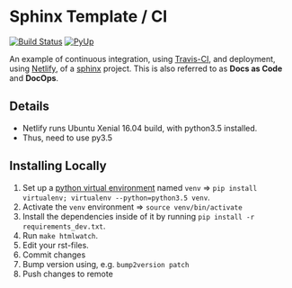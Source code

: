 # Sphinx Template / CI

[![Build Status](https://travis-ci.org/sschmeier/continuous-sphinx.svg?branch=master)](https://travis-ci.org/sschmeier/continuous-sphinx) [![PyUp](https://pyup.io/repos/github/sschmeier/continuous-sphinx/shield.svg)](https://pyup.io/repos/github/sschmeier/continuous-sphinx/) 

<!-- [![ReadTheDocs](https://readthedocs.org/projects/continuous-sphinx/badge/?version=latest)](https://continuous-sphinx.readthedocs.io/en/latest/?badge=latest) -->

An example of continuous integration, using [Travis-CI](https://travis-ci.org/),
and deployment, using [Netlify](https://www.netlify.com/), of a
[sphinx](http://www.sphinx-doc.org/) project. This is also referred to as **Docs as Code** and **DocOps**.

## Details

- Netlify runs Ubuntu Xenial 16.04 build, with python3.5 installed.
- Thus, need to use py3.5
  
## Installing Locally

1. Set up a [python virtual environment](https://packaging.python.org/guides/installing-using-pip-and-virtualenv/)
   named `venv` => `pip install virtualenv; virtualenv --python=python3.5 venv`.
2. Activate the `venv` environment => `source venv/bin/activate`
3. Install the dependencies inside of it by running  `pip install -r requirements_dev.txt`.
4. Run `make htmlwatch`.
5. Edit your rst-files.
6. Commit changes
7. Bump version using, e.g. `bump2version patch`
8. Push changes to remote
